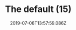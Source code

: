 ---
title: The default (15)
date: 2019-07-08T13:57:59.086Z
year: 2019
dateCreated: 2019-01-01
tags:
  - painting
  - theDefault
coverImage: /images/uploads/iriee_zamble-the_default-15.jpg
material: Acrylic on canvas
dimensions: 50 x 35 cm
---